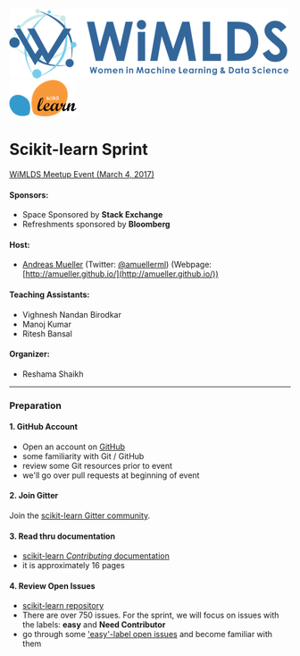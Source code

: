 ![wimlds](images/Logo-Blue-reduced.png)  
![scikit](images/scikit-learn-logo.png)

# Scikit-learn Sprint  
 
[WiMLDS Meetup Event (March 4, 2017)](https://www.meetup.com/NYC-Women-in-Machine-Learning-Data-Science/events/237123181/)  

#### Sponsors:  
* Space Sponsored by **Stack Exchange**  
* Refreshments sponsored by **Bloomberg**  

#### Host:  
* [Andreas Mueller](https://www.linkedin.com/in/andreas-mueller-b370265a) (Twitter: [@amuellerml](https://twitter.com/amuellerml)) (Webpage:  [http://amueller.github.io/](http://amueller.github.io/))  

#### Teaching Assistants:  
* Vighnesh Nandan Birodkar
* Manoj Kumar
* Ritesh Bansal

#### Organizer:
* Reshama Shaikh 

---

### Preparation

#### 1.  GitHub Account
- Open an account on [GitHub](https://github.com/)
- some familiarity with Git / GitHub 
- review some Git resources prior to event 
- we'll go over pull requests at beginning of event

#### 2.  Join Gitter
Join the [scikit-learn Gitter community](https://gitter.im/scikit-learn/home).  

#### 3.  Read thru documentation 
* [scikit-learn *Contributing* documentation](http://scikit-learn.org/stable/developers/contributing.html)
* it is approximately 16 pages

#### 4.  Review Open Issues 
* [scikit-learn repository](https://github.com/scikit-learn/scikit-learn)
* There are over 750 issues.  For the sprint, we will focus on issues with the labels:  **easy** and **Need Contributor**
* go through some ['easy'-label open issues](https://github.com/scikit-learn/scikit-learn/issues?q=is%3Aissue+is%3Aopen+label%3AEasy) and become familiar with them 


